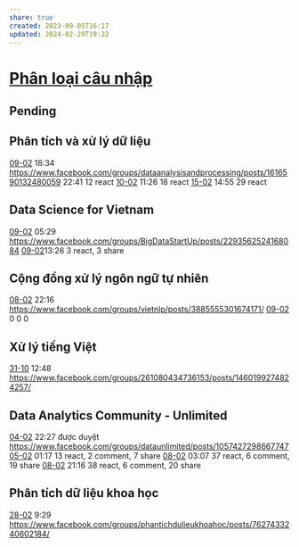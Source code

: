 ```yaml
---
share: true
created: 2023-09-05T16:17
updated: 2024-02-29T19:22
---
```

# [Phân loại câu nhập](Ph%C3%A2n%20lo%E1%BA%A1i%20c%C3%A2u%20nh%E1%BA%ADp.md)
## Pending
## Phân tích và xử lý dữ liệu
[09-02](09-02.md) 18:34 https://www.facebook.com/groups/dataanalysisandprocessing/posts/1616590132480059
22:41 12 react
[10-02](10-02.md) 11:26 18 react
[15-02](15-02.md) 14:55 29 react

## Data Science for Vietnam
[09-02](09-02.md) 05:29 https://www.facebook.com/groups/BigDataStartUp/posts/2293562524168084
[09-02](09-02.md)13:26 3 react, 3 share

## Cộng đồng xử lý ngôn ngữ tự nhiên
[08-02](08-02.md) 22:16 https://www.facebook.com/groups/vietnlp/posts/3885555301674171/
[09-02](09-02.md) 0 0 0 

## Xử lý tiếng Việt 
[31-10](31-10.md) 12:48 https://www.facebook.com/groups/261080434736153/posts/1460199274824257/

## Data Analytics Community - Unlimited
[04-02](04-02.md) 22:27 được duyệt https://www.facebook.com/groups/dataunlimited/posts/1057427298667747
[05-02](05-02.md) 01:17 13 react, 2 comment, 7 share
[08-02](08-02.md) 03:07 37 react, 6 comment, 19 share
[08-02](08-02.md) 21:16 38 react, 6 comment, 20 share

## Phân tích dữ liệu khoa học
[28-02](28-02.md) 9:29 https://www.facebook.com/groups/phantichdulieukhoahoc/posts/7627433240602184/